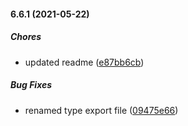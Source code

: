 #### 6.6.1 (2021-05-22)

##### Chores

*  updated readme ([e87bb6cb](https://github.com/IgorSzyporyn/storybook-facelift/commit/e87bb6cb4f15b61e1633cd2f666e931322f51ab0))

##### Bug Fixes

*  renamed type export file ([09475e66](https://github.com/IgorSzyporyn/storybook-facelift/commit/09475e6670bf5884b5ee1cadac641a1fed2a9710))

